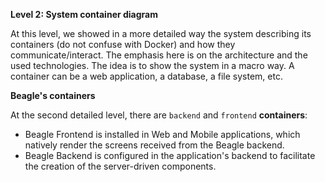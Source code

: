 **Level 2: System container diagram**


At this level, we showed in a more detailed way the system describing its containers (do not confuse with Docker) and how they communicate/interact. The emphasis here is on the architecture and the used technologies. The idea is to show the system in a macro way. A container can be a web application, a database, a file system, etc.


**Beagle's containers**

At the second detailed level, there are `backend` and `frontend` **containers**:

* Beagle Frontend is installed in Web and Mobile applications, which natively render the screens received from the Beagle backend.
* Beagle Backend is configured in the application's backend to facilitate the creation of the server-driven components.

